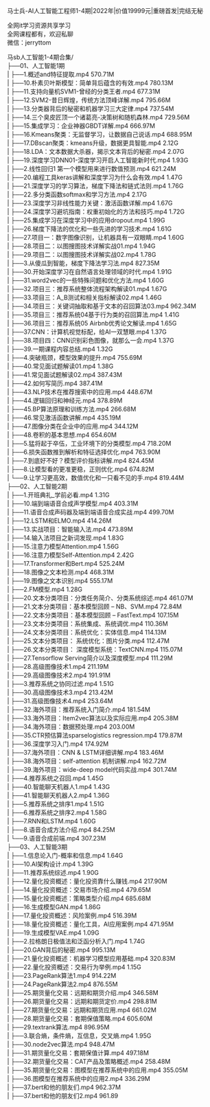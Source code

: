 马士兵-AI人工智能工程师1-4期|2022年|价值19999元|重磅首发|完结无秘

全网it学习资源共享学习<br>全网课程都有，欢迎私聊<br>微信：jerryttom<br>

马sb人工智能1-4期合集/<br> ├──01、人工智能1期<br> | ├──1.概述and特征提取.mp4 570.71M<br> | ├──10.朴素贝叶斯模型：简单背后蕴含的有效.mp4 780.13M<br> | ├──11.支持向量机SVM1-曾经的分类王者.mp4 677.31M<br> | ├──12.SVM2-昔日辉煌，传统方法顶峰详解.mp4 795.66M<br> | ├──13.分类器背后的秘密和机器学习三大定律.mp4 737.54M<br> | ├──14.三个臭皮匠顶一个诸葛亮-决策树和随机森林.mp4 729.56M<br> | ├──15.集成学习：企业神器GBDT详解.mp4 666.97M<br> | ├──16.Kmeans聚类：无监督学习，让数据自己说话.mp4 688.95M<br> | ├──17.DBscan聚类：kmeans升级，数据更具智能.mp4 2.12G<br> | ├──18.LDA：文本数据大杀器，揭示文本背后的秘密.mp4 2.07G<br> | ├──19.深度学习DNN01-深度学习开启人工智能新时代.mp4 1.93G<br> | ├──2.线性回归1 第一个模型用来进行数值预测.mp4 621.24M<br> | ├──20.编程工具keras讲解和深度学习为什么会有效.mp4 1.47G<br> | ├──21.深度学习的学习算法，梯度下降法和链式法则.mp4 1.76G<br> | ├──22.多分类函数softmax和学习方法.mp4 2.17G<br> | ├──23.深度学习非线性能力关键：激活函数详解.mp4 1.67G<br> | ├──24.深度学习避坑指南：权重初始化的方法和技巧.mp4 1.72G<br> | ├──25.集成学习在深度学习中的应用dropout.mp4 1.99G<br> | ├──26.梯度下降法的优化和一些先进的学习技术.mp4 1.61G<br> | ├──27.项目一：数字图像识别，让机器具有一双眼睛.mp4 1.60G<br> | ├──28.项目二：以图搜图技术详解实战01.mp4 1.94G<br> | ├──29.项目二：以图搜图技术详解实战02.mp4 1.78G<br> | ├──3.从傻瓜到智能，梯度下降法学习法.mp4 827.35M<br> | ├──30.开始深度学习在自然语言处理领域的时代.mp4 1.91G<br> | ├──31.word2vec的一些特殊问题和优化方法.mp4 1.60G<br> | ├──32.项目三：推荐系统整体流程架构解读01.mp4 1.67G<br> | ├──33.项目三：A_B测试和相关指标解读02.mp4 1.46G<br> | ├──34.项目三：关键词抽取和基于文本的召回算法03.mp4 962.34M<br> | ├──35.项目三：推荐系统04基于行为类的召回算法.mp4 1.41G<br> | ├──36.项目三：推荐系统05 Airbnb优秀论文解读.mp4 1.65G<br> | ├──37.CNN：计算机视觉标配，给AI一双慧眼.mp4 1.37G<br> | ├──38.项目四：CNN识别彩色图像，就那么一会.mp4 1.37G<br> | ├──39.一期课程内容总结.mp4 1.32G<br> | ├──4.突破瓶颈，模型效果的提升.mp4 755.69M<br> | ├──40.常见面试题解读01.mp4 1.38G<br> | ├──41.常见面试题解读02.mp4 387.43M<br> | ├──42.如何写简历.mp4 387.41M<br> | ├──43.NLP技术在推荐搜索中的应用.mp4 448.67M<br> | ├──44.逻辑回归和神经元.mp4 378.89M<br> | ├──45.BP算法原理和训练方法.mp4 266.68M<br> | ├──46.常见激活函数讲解.mp4 435.19M<br> | ├──47.图像分类在企业中的应用.mp4 344.12M<br> | ├──48.卷积的基本思想.mp4 654.60M<br> | ├──5.猛将起于卒伍，工业环境下的分类模型.mp4 718.20M<br> | ├──6.损失函数推到解析和特征选择优化.mp4 763.90M<br> | ├──7.到底好不好？模型评价指标讲解.mp4 824.45M<br> | ├──8.让模型看的更准更稳，正则优化.mp4 674.82M<br> | └──9.让学习更高效，数值优化和一只看不见的手.mp4 819.44M<br> ├──02、人工智能2期<br> | ├──1.开班典礼_学前必看.mp4 1.31G<br> | ├──10.端到端语音合成声学模型.mp4 403.31M<br> | ├──11.语音合成声码器及端到端语音合成实战.mp4 499.70M<br> | ├──12.LSTM和ELMO.mp4 414.26M<br> | ├──13.实战项目：智能输入法.mp4 473.89M<br> | ├──14.输入法项目之新词发现.mp4 1.83G<br> | ├──15.注意力模型Attention.mp4 1.56G<br> | ├──16.注意力模型Self-Attention.mp4 2.42G<br> | ├──17.Transformer和Bert.mp4 525.24M<br> | ├──18.图像之文本检测.mp4 468.31M<br> | ├──19.图像之文本识别.mp4 555.17M<br> | ├──2.FM模型.mp4 1.28G<br> | ├──20.文本分类项目：分类任务简介、分类系统综述.mp4 461.07M<br> | ├──21.文本分类项目：基本模型回顾 – NB、SVM.mp4 72.84M<br> | ├──22.文本分类项目：基本模型回顾 – FastText.mp4 107.15M<br> | ├──23.文本分类项目：系统集成、系统调优.mp4 110.36M<br> | ├──24.文本分类项目：系统优化：实体信息.mp4 114.13M<br> | ├──25.文本分类项目： 系统优化：图片分类.mp4 112.47M<br> | ├──26.文本分类项目： 深度模型系统：TextCNN.mp4 115.07M<br> | ├──27.Tensorflow Serving简介以及深度模型.mp4 111.29M<br> | ├──28.高级图像技术1.mp4 211.19M<br> | ├──29.高级图像技术2.mp4 191.91M<br> | ├──3.推荐系统之协同过滤.mp4 1.51G<br> | ├──30.高级图像技术3.mp4 213.42M<br> | ├──31.高级图像技术4.mp4 253.64M<br> | ├──32.海外项目：推荐系统入门简介.mp4 181.54M<br> | ├──33.海外项目：Item2vec算法以及实际应用.mp4 205.38M<br> | ├──34.海外项目：数据预处理.mp4 203.00M<br> | ├──35.CTR预估算法sparselogistics regression.mp4 179.87M<br> | ├──36.深度学习入门.mp4 174.92M<br> | ├──37.海外项目：CNN &amp; LSTM详细讲解.mp4 183.46M<br> | ├──38.海外项目：self-attention 机制讲解.mp4 162.72M<br> | ├──39.海外项目：wide-deep model代码实战.mp4 301.74M<br> | ├──4.推荐系统之召回.mp4 1.45G<br> | ├──40.智能聊天机器人1.mp4 1.43G<br> | ├──41.智能聊天机器人2.mp4 1.36G<br> | ├──5.推荐系统之排序1.mp4 1.51G<br> | ├──6.推荐系统之排序2.mp4 1.58G<br> | ├──7.RNN和LSTM.mp4 1.60G<br> | ├──8.语音合成方法介绍.mp4 84.25M<br> | └──9.语音合成前端.mp4 307.23M<br> ├──03、人工智能3期<br> | ├──1.信息论入门-概率和信息.mp4 1.64G<br> | ├──10.AI架构设计.mp4 1.39G<br> | ├──11.推荐系统综述.mp4 1.90G<br> | ├──12.量化投资概述：量化投资靠什么赚钱.mp4 217.90M<br> | ├──14.量化投资概述：交易市场介绍.mp4 479.65M<br> | ├──15.量化投资概述：策略类型介绍.mp4 685.68M<br> | ├──16.生成模型GAN.mp4 1.86G<br> | ├──17.量化投资概述：风险案例.mp4 516.39M<br> | ├──18.量化投资概述：量化工具，AI应用案例.mp4 471.95M<br> | ├──19.生成模型VAE.mp4 1.09G<br> | ├──2.拉格朗日极值法和泛函分析入门.mp4 1.74G<br> | ├──20.GAN背后的秘密.mp4 995.13M<br> | ├──21.量化投资概述：机器学习模型应用基础.mp4 320.83M<br> | ├──22.量化投资概述：交易行为举例.mp4 1.15G<br> | ├──23.PageRank算法1.mp4 914.22M<br> | ├──24.PageRank算法2.mp4 876.55M<br> | ├──25.期货量化交易：远期和期货介绍.mp4 346.58M<br> | ├──26.期货量化交易：远期和期货定价.mp4 298.81M<br> | ├──27.期货量化交易：远期和期货应用.mp4 661.02M<br> | ├──28.期货量化交易：套期保值策略.mp4 605.60M<br> | ├──29.textrank算法.mp4 896.95M<br> | ├──3.联合熵，条件熵，互信息，交叉熵.mp4 1.95G<br> | ├──30.node2vec算法.mp4 948.47M<br> | ├──31.期货量化交易：套期保值计算.mp4 497.18M<br> | ├──32.期货量化交易：CAT产品及策略概述.mp4 258.48M<br> | ├──35.期货量化交易：图模型在推荐系统中的应用.mp4 355.05M<br> | ├──36.图模型在推荐系统中的应用2.mp4 336.29M<br> | ├──37.bert和他的朋友们.mp4 962.37M<br> | ├──37.bert和他的朋友们2.mp4 961.89